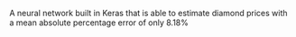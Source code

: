 A neural network built in Keras that is able to estimate diamond prices with a mean absolute percentage error of only 8.18%
